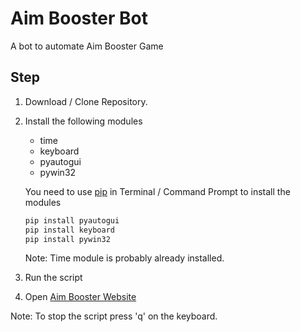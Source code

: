 # Aim Booster Bot

A bot to automate Aim Booster Game

## Step

1. Download / Clone Repository.
2. Install the following modules
    * time
    * keyboard
    * pyautogui
    * pywin32
    
    You need to use [pip](https://pip.pypa.io/en/stable/) in Terminal / Command Prompt to install the modules
    ```bash
    pip install pyautogui
    pip install keyboard
    pip install pywin32  
   ```
   Note: Time module is probably already installed.
    
3. Run the script

4. Open [Aim Booster Website](http://www.aimbooster.com/)

Note: To stop the script press 'q' on the keyboard.